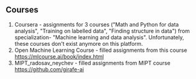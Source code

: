 ## Courses
1. Coursera - assignments for 3 courses ("Math and Python for data analysis", "Training on labelled data", "Finding structure in data") from specialization- "Machine learning and data analysis". Unfortunately, these courses don't exist anymore on this platform.
2. Open Machine Learning Course - filled assignments from this course https://mlcourse.ai/book/index.html
3. MIPT_radosav_neychev - filled assignments from MIPT course https://github.com/girafe-ai